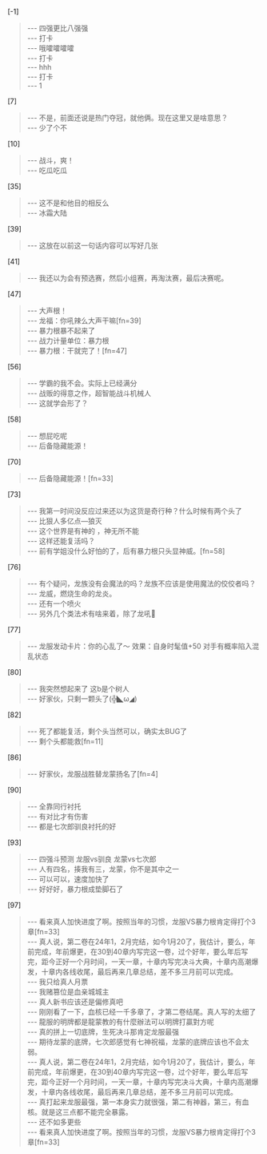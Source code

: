 
[-1] 
>--- 四强更比八强强<br>
>--- 打卡<br>
>--- 哦嚯嚯嚯嚯<br>
>--- 打卡<br>
>--- hhh<br>
>--- 打卡<br>
>--- 1<br>

[7] 
>--- 不是，前面还说是热门夺冠，就他俩。现在这里又是啥意思？<br>
>--- 少了个不<br>

[10] 
>--- 战斗，爽！<br>
>--- 吃瓜吃瓜<br>

[35] 
>--- 这不是和他目的相反么<br>
>--- 冰霜大陆<br>

[39] 
>--- 这放在以前这一句话内容可以写好几张<br>

[41] 
>--- 我还以为会有预选赛，然后小组赛，再淘汰赛，最后决赛呢。<br>

[47] 
>--- 大声根！<br>
>--- 龙福：你吼辣么大声干嘛[fn=39]<br>
>--- 暴力根暴不起来了<br>
>--- 战力计量单位：暴力根<br>
>--- 暴力根：干就完了！[fn=47]<br>

[56] 
>--- 学霸的我不会。实际上已经满分<br>
>--- 战贩的得意之作，超智能战斗机械人<br>
>--- 这就学会形了？<br>

[58] 
>--- 想屁吃呢<br>
>--- 后备隐藏能源！<br>

[70] 
>--- 后备隐藏能源！[fn=33]<br>

[73] 
>--- 我第一时间没反应过来还以为这货是奇行种？什么时候有两个头了<br>
>--- 比狠人多亿点—狼灭<br>
>--- 这个世界是有神的 ，神无所不能<br>
>--- 这样还能复活吗？<br>
>--- 前有学姐没什么好怕的了，后有暴力根只头显神威。[fn=58]<br>

[76] 
>--- 有个疑问，龙族没有会魔法的吗？龙族不应该是使用魔法的佼佼者吗？<br>
>--- 龙威，燃烧生命的龙炎。<br>
>--- 还有一个喷火<br>
>--- 另外几个类法术有啥来着，除了龙吼🤔<br>

[77] 
>--- 龙服发动卡片：你的心乱了～
效果：自身时髦值+50
对手有概率陷入混乱状态<br>

[80] 
>--- 我突然想起来了 这b是个树人<br>
>--- 好家伙，只剩一颗头了(╬◣ω◢)<br>

[82] 
>--- 死了都能复活，剩个头当然可以，确实太BUG了<br>
>--- 剩个头都能救[fn=11]<br>

[86] 
>--- 好家伙，龙服战胜替龙蒙扬名了[fn=4]<br>

[90] 
>--- 全靠同行衬托<br>
>--- 有对比才有伤害<br>
>--- 都是七次郎驯良衬托的好<br>

[93] 
>--- 四强斗预测
龙服vs驯良
龙蒙vs七次郎<br>
>--- 人有四名，揍我有三，龙蒙，你不是其中之一<br>
>--- 可以可以，速度加快了<br>
>--- 好好好，暴力根成垫脚石了<br>

[97] 
>--- 看来真人加快进度了啊。按照当年的习惯，龙服VS暴力根肯定得打个3章[fn=33]<br>
>--- 真人说，第二卷在24年1，2月完结，如今1月20了，我估计，要么，年前完成，年前爆更，在30到40章内写完这一卷，过个好年，要么年后写完，距今正好一个月时间，一天一章，十章内写完决斗大典，十章内高潮爆发，十章内各线收尾，最后再来几章总结，差不多三月前可以完成。<br>
>--- 我只给真人月票<br>
>--- 我赌篡位是血亲城城主<br>
>--- 真人新书应该还是偏修真吧<br>
>--- 刚刚看了一下，血核已经一千多章了，才第二卷结尾。真人写的太细了<br>
>--- 龍服的明牌都是龍蒙教的有什麼辦法可以明牌打贏對方呢<br>
>--- 真的拼上一切底牌，生死决斗那肯定龙服最强<br>
>--- 期待龙蒙的底牌，七次郎感觉有七神祝福，龙蒙的底牌应该也不会太弱。<br>
>--- 真人说，第二卷在24年1，2月完结，如今1月20了，我估计，要么，年前完成，年前爆更，在30到40章内写完这一卷，过个好年，要么年后写完，距今正好一个月时间，一天一章，十章内写完决斗大典，十章内高潮爆发，十章内各线收尾，最后再来几章总结，差不多三月前可以完成。<br>
>--- 真打起来龙服最强，第一本身实力就很强，第二有神器，第三，有血核。就是这三点都不能完全暴露。<br>
>--- 还不如多更些<br>
>--- 看来真人加快进度了啊。按照当年的习惯，龙服VS暴力根肯定得打个3章[fn=33]<br>

